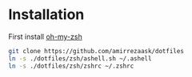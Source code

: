 # Installation
First install [oh-my-zsh](https://github.com/ohmyzsh/ohmyzsh)
```bash
git clone https://github.com/amirrezaask/dotfiles
ln -s ./dotfiles/zsh/ashell.sh ~/.ashell
ln -s ./dotfiles/zsh/zshrc ~/.zshrc
```
